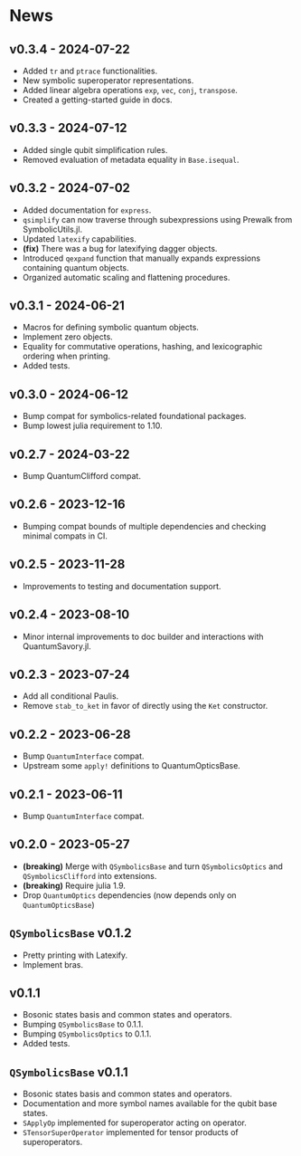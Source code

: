 # News

## v0.3.4 - 2024-07-22

- Added `tr` and `ptrace` functionalities.
- New symbolic superoperator representations.
- Added linear algebra operations `exp`, `vec`, `conj`, `transpose`.
- Created a getting-started guide in docs.
  
## v0.3.3 - 2024-07-12

- Added single qubit simplification rules.
- Removed evaluation of metadata equality in `Base.isequal`.

## v0.3.2 - 2024-07-02

- Added documentation for `express`.
- `qsimplify` can now traverse through subexpressions using Prewalk from SymbolicUtils.jl.
- Updated `latexify` capabilities.
- **(fix)** There was a bug for latexifying dagger objects.
- Introduced `qexpand` function that manually expands expressions containing quantum objects.
- Organized automatic scaling and flattening procedures.

## v0.3.1 - 2024-06-21

- Macros for defining symbolic quantum objects.
- Implement zero objects.
- Equality for commutative operations, hashing, and lexicographic ordering when printing.
- Added tests.
  
## v0.3.0 - 2024-06-12

- Bump compat for symbolics-related foundational packages.
- Bump lowest julia requirement to 1.10.

## v0.2.7 - 2024-03-22

- Bump QuantumClifford compat.

## v0.2.6 - 2023-12-16

- Bumping compat bounds of multiple dependencies and checking minimal compats in CI.

## v0.2.5 - 2023-11-28

- Improvements to testing and documentation support.

## v0.2.4 - 2023-08-10

- Minor internal improvements to doc builder and interactions with QuantumSavory.jl.

## v0.2.3 - 2023-07-24

- Add all conditional Paulis.
- Remove `stab_to_ket` in favor of directly using the `Ket` constructor.

## v0.2.2 - 2023-06-28 

- Bump `QuantumInterface` compat.
- Upstream some `apply!` definitions to QuantumOpticsBase.

## v0.2.1 - 2023-06-11 

- Bump `QuantumInterface` compat.

## v0.2.0 - 2023-05-27

- **(breaking)** Merge with `QSymbolicsBase` and turn `QSymbolicsOptics` and `QSymbolicsClifford` into extensions.
- **(breaking)** Require julia 1.9.
- Drop `QuantumOptics` dependencies (now depends only on `QuantumOpticsBase`)

## `QSymbolicsBase` v0.1.2

- Pretty printing with Latexify.
- Implement bras.

## v0.1.1

- Bosonic states basis and common states and operators.
- Bumping `QSymbolicsBase` to 0.1.1.
- Bumping `QSymbolicsOptics` to 0.1.1.
- Added tests.

## `QSymbolicsBase` v0.1.1

- Bosonic states basis and common states and operators.
- Documentation and more symbol names available for the qubit base states.
- `SApplyOp` implemented for superoperator acting on operator.
- `STensorSuperOperator` implemented for tensor products of superoperators.
